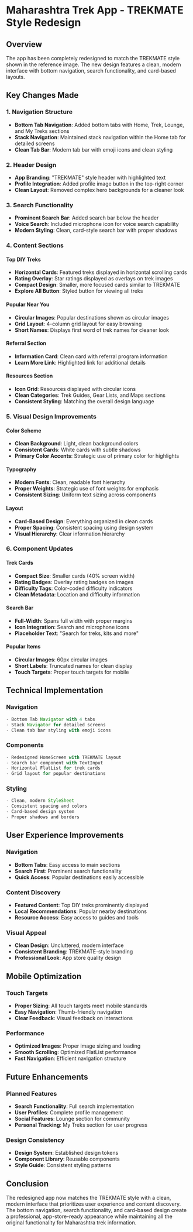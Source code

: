 # Maharashtra Trek App - TREKMATE Style Redesign

## Overview
The app has been completely redesigned to match the TREKMATE style shown in the reference image. The new design features a clean, modern interface with bottom navigation, search functionality, and card-based layouts.

## Key Changes Made

### 1. Navigation Structure
- **Bottom Tab Navigation**: Added bottom tabs with Home, Trek, Lounge, and My Treks sections
- **Stack Navigation**: Maintained stack navigation within the Home tab for detailed screens
- **Clean Tab Bar**: Modern tab bar with emoji icons and clean styling

### 2. Header Design
- **App Branding**: "TREKMATE" style header with highlighted text
- **Profile Integration**: Added profile image button in the top-right corner
- **Clean Layout**: Removed complex hero backgrounds for a cleaner look

### 3. Search Functionality
- **Prominent Search Bar**: Added search bar below the header
- **Voice Search**: Included microphone icon for voice search capability
- **Modern Styling**: Clean, card-style search bar with proper shadows

### 4. Content Sections

#### Top DIY Treks
- **Horizontal Cards**: Featured treks displayed in horizontal scrolling cards
- **Rating Overlay**: Star ratings displayed as overlays on trek images
- **Compact Design**: Smaller, more focused cards similar to TREKMATE
- **Explore All Button**: Styled button for viewing all treks

#### Popular Near You
- **Circular Images**: Popular destinations shown as circular images
- **Grid Layout**: 4-column grid layout for easy browsing
- **Short Names**: Displays first word of trek names for cleaner look

#### Referral Section
- **Information Card**: Clean card with referral program information
- **Learn More Link**: Highlighted link for additional details

#### Resources Section
- **Icon Grid**: Resources displayed with circular icons
- **Clean Categories**: Trek Guides, Gear Lists, and Maps sections
- **Consistent Styling**: Matching the overall design language

### 5. Visual Design Improvements

#### Color Scheme
- **Clean Background**: Light, clean background colors
- **Consistent Cards**: White cards with subtle shadows
- **Primary Color Accents**: Strategic use of primary color for highlights

#### Typography
- **Modern Fonts**: Clean, readable font hierarchy
- **Proper Weights**: Strategic use of font weights for emphasis
- **Consistent Sizing**: Uniform text sizing across components

#### Layout
- **Card-Based Design**: Everything organized in clean cards
- **Proper Spacing**: Consistent spacing using design system
- **Visual Hierarchy**: Clear information hierarchy

### 6. Component Updates

#### Trek Cards
- **Compact Size**: Smaller cards (40% screen width)
- **Rating Badges**: Overlay rating badges on images
- **Difficulty Tags**: Color-coded difficulty indicators
- **Clean Metadata**: Location and difficulty information

#### Search Bar
- **Full-Width**: Spans full width with proper margins
- **Icon Integration**: Search and microphone icons
- **Placeholder Text**: "Search for treks, kits and more"

#### Popular Items
- **Circular Images**: 60px circular images
- **Short Labels**: Truncated names for clean display
- **Touch Targets**: Proper touch targets for mobile

## Technical Implementation

### Navigation
```javascript
- Bottom Tab Navigator with 4 tabs
- Stack Navigator for detailed screens
- Clean tab bar styling with emoji icons
```

### Components
```javascript
- Redesigned HomeScreen with TREKMATE layout
- Search bar component with TextInput
- Horizontal FlatList for trek cards
- Grid layout for popular destinations
```

### Styling
```javascript
- Clean, modern StyleSheet
- Consistent spacing and colors
- Card-based design system
- Proper shadows and borders
```

## User Experience Improvements

### Navigation
- **Bottom Tabs**: Easy access to main sections
- **Search First**: Prominent search functionality
- **Quick Access**: Popular destinations easily accessible

### Content Discovery
- **Featured Content**: Top DIY treks prominently displayed
- **Local Recommendations**: Popular nearby destinations
- **Resource Access**: Easy access to guides and tools

### Visual Appeal
- **Clean Design**: Uncluttered, modern interface
- **Consistent Branding**: TREKMATE-style branding
- **Professional Look**: App store quality design

## Mobile Optimization

### Touch Targets
- **Proper Sizing**: All touch targets meet mobile standards
- **Easy Navigation**: Thumb-friendly navigation
- **Clear Feedback**: Visual feedback on interactions

### Performance
- **Optimized Images**: Proper image sizing and loading
- **Smooth Scrolling**: Optimized FlatList performance
- **Fast Navigation**: Efficient navigation structure

## Future Enhancements

### Planned Features
- **Search Functionality**: Full search implementation
- **User Profiles**: Complete profile management
- **Social Features**: Lounge section for community
- **Personal Tracking**: My Treks section for user progress

### Design Consistency
- **Design System**: Established design tokens
- **Component Library**: Reusable components
- **Style Guide**: Consistent styling patterns

## Conclusion
The redesigned app now matches the TREKMATE style with a clean, modern interface that prioritizes user experience and content discovery. The bottom navigation, search functionality, and card-based design create a professional, app-store-ready appearance while maintaining all the original functionality for Maharashtra trek information.
